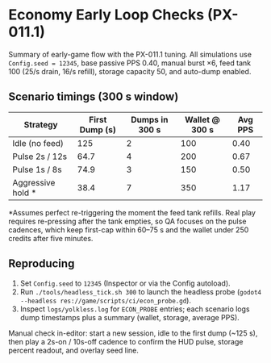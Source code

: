 # Economy Early Loop Checks (PX-011.1)

Summary of early-game flow with the PX-011.1 tuning. All simulations use `Config.seed = 12345`, base passive PPS 0.40, manual burst ×6, feed tank 100 (25/s drain, 16/s refill), storage capacity 50, and auto-dump enabled.

## Scenario timings (300 s window)

| Strategy            | First Dump (s) | Dumps in 300 s | Wallet @ 300 s | Avg PPS |
|---------------------|----------------|----------------|----------------|---------|
| Idle (no feed)      | 125            | 2              | 100            | 0.40    |
| Pulse 2s / 12s      | 64.7           | 4              | 200            | 0.67    |
| Pulse 1s / 8s       | 74.9           | 3              | 150            | 0.50    |
| Aggressive hold \*  | 38.4           | 7              | 350            | 1.17    |

\*Assumes perfect re-triggering the moment the feed tank refills. Real play requires re-pressing after the tank empties, so QA focuses on the pulse cadences, which keep first-cap within 60–75 s and the wallet under 250 credits after five minutes.

## Reproducing

1. Set `Config.seed` to `12345` (Inspector or via the Config autoload).
2. Run `./tools/headless_tick.sh 300` to launch the headless probe (`godot4 --headless res://game/scripts/ci/econ_probe.gd`).
3. Inspect `logs/yolkless.log` for `ECON_PROBE` entries; each scenario logs dump timestamps plus a summary (wallet, storage, average PPS).

Manual check in-editor: start a new session, idle to the first dump (~125 s), then play a 2s-on / 10s-off cadence to confirm the HUD pulse, storage percent readout, and overlay seed line.

